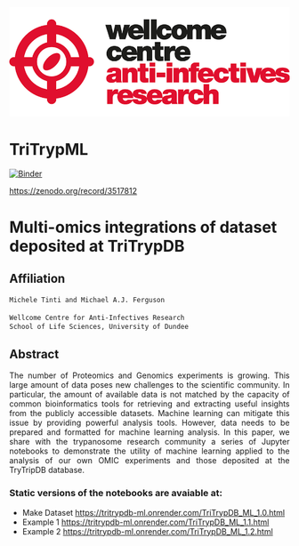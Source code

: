 ![title](https://github.com/mtinti/TriTrypML_code/blob/master/static/ANTI-INFECTIVES-RGB_200pc.png)
# TriTrypML

[![Binder](https://mybinder.org/badge_logo.svg)](https://mybinder.org/v2/gh/mtinti/TriTrypML_code/master)

https://zenodo.org/record/3517812

# Multi-omics integrations of dataset deposited at TriTrypDB
## Affiliation
    Michele Tinti and Michael A.J. Ferguson

    Wellcome Centre for Anti-Infectives Research
    School of Life Sciences, University of Dundee

## Abstract
<p style='text-align: justify;'>
The number of Proteomics and Genomics experiments is growing. 
This large amount of data poses new challenges to the scientific community. 
In particular, the amount of available data is not matched by the capacity of 
common bioinformatics tools for retrieving and extracting useful insights from the 
publicly accessible datasets. Machine learning can mitigate this issue by providing powerful 
analysis tools. However, data needs to be prepared and formatted for machine learning analysis. 
In this paper, we share with the trypanosome research community a series of Jupyter notebooks to 
demonstrate the utility of machine learning applied to the analysis of our own OMIC experiments 
and those deposited at the TryTripDB database.</p>

### Static versions of the notebooks are avaiable at:
- Make Dataset https://tritrypdb-ml.onrender.com/TriTrypDB_ML_1.0.html
- Example 1 https://tritrypdb-ml.onrender.com/TriTrypDB_ML_1.1.html
- Example 2 https://tritrypdb-ml.onrender.com/TriTrypDB_ML_1.2.html
